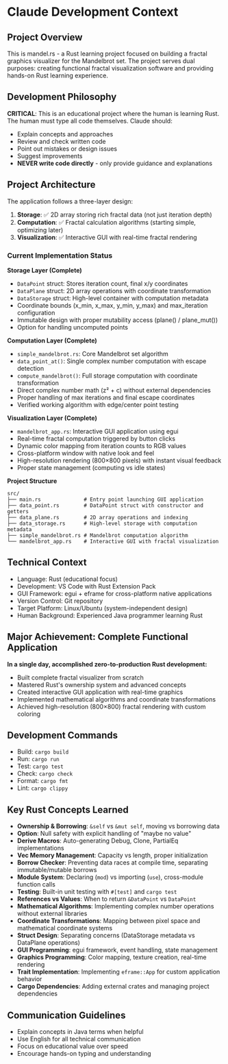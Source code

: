 # Claude Development Context

## Project Overview
This is mandel.rs - a Rust learning project focused on building a fractal graphics visualizer for the Mandelbrot set. The project serves dual purposes: creating functional fractal visualization software and providing hands-on Rust learning experience.

## Development Philosophy
**CRITICAL**: This is an educational project where the human is learning Rust. The human must type all code themselves. Claude should:
- Explain concepts and approaches
- Review and check written code
- Point out mistakes or design issues
- Suggest improvements
- **NEVER write code directly** - only provide guidance and explanations

## Project Architecture
The application follows a three-layer design:

1. **Storage**: ✅ 2D array storing rich fractal data (not just iteration depth)
2. **Computation**: ✅ Fractal calculation algorithms (starting simple, optimizing later)
3. **Visualization**: ✅ Interactive GUI with real-time fractal rendering

### Current Implementation Status

**Storage Layer (Complete)**
- `DataPoint` struct: Stores iteration count, final x/y coordinates
- `DataPlane` struct: 2D array operations with coordinate transformation
- `DataStorage` struct: High-level container with computation metadata
- Coordinate bounds (x_min, x_max, y_min, y_max) and max_iteration configuration
- Immutable design with proper mutability access (plane() / plane_mut())
- Option<DataPoint> for handling uncomputed points

**Computation Layer (Complete)**
- `simple_mandelbrot.rs`: Core Mandelbrot set algorithm
- `data_point_at()`: Single complex number computation with escape detection
- `compute_mandelbrot()`: Full storage computation with coordinate transformation
- Direct complex number math (z² + c) without external dependencies
- Proper handling of max iterations and final escape coordinates
- Verified working algorithm with edge/center point testing

**Visualization Layer (Complete)**
- `mandelbrot_app.rs`: Interactive GUI application using egui
- Real-time fractal computation triggered by button clicks
- Dynamic color mapping from iteration counts to RGB values
- Cross-platform window with native look and feel
- High-resolution rendering (800×800 pixels) with instant visual feedback
- Proper state management (computing vs idle states)

**Project Structure**
```
src/
├── main.rs              # Entry point launching GUI application
├── data_point.rs        # DataPoint struct with constructor and getters
├── data_plane.rs        # 2D array operations and indexing
├── data_storage.rs      # High-level storage with computation metadata
├── simple_mandelbrot.rs # Mandelbrot computation algorithm
└── mandelbrot_app.rs    # Interactive GUI with fractal visualization
```

## Technical Context
- Language: Rust (educational focus)
- Development: VS Code with Rust Extension Pack
- GUI Framework: egui + eframe for cross-platform native applications
- Version Control: Git repository
- Target Platform: Linux/Ubuntu (system-independent design)
- Human Background: Experienced Java programmer learning Rust

## Major Achievement: Complete Functional Application
**In a single day, accomplished zero-to-production Rust development:**
- Built complete fractal visualizer from scratch
- Mastered Rust's ownership system and advanced concepts
- Created interactive GUI application with real-time graphics
- Implemented mathematical algorithms and coordinate transformations
- Achieved high-resolution (800×800) fractal rendering with custom coloring

## Development Commands
- Build: `cargo build`
- Run: `cargo run`
- Test: `cargo test`
- Check: `cargo check`
- Format: `cargo fmt`
- Lint: `cargo clippy`

## Key Rust Concepts Learned
- **Ownership & Borrowing**: `&self` vs `&mut self`, moving vs borrowing data
- **Option<T>**: Null safety with explicit handling of "maybe no value"
- **Derive Macros**: Auto-generating Debug, Clone, PartialEq implementations
- **Vec Memory Management**: Capacity vs length, proper initialization
- **Borrow Checker**: Preventing data races at compile time, separating immutable/mutable borrows
- **Module System**: Declaring (`mod`) vs importing (`use`), cross-module function calls
- **Testing**: Built-in unit testing with `#[test]` and `cargo test`
- **References vs Values**: When to return `&DataPoint` vs `DataPoint`
- **Mathematical Algorithms**: Implementing complex number operations without external libraries
- **Coordinate Transformations**: Mapping between pixel space and mathematical coordinate systems
- **Struct Design**: Separating concerns (DataStorage metadata vs DataPlane operations)
- **GUI Programming**: egui framework, event handling, state management
- **Graphics Programming**: Color mapping, texture creation, real-time rendering
- **Trait Implementation**: Implementing `eframe::App` for custom application behavior
- **Cargo Dependencies**: Adding external crates and managing project dependencies

## Communication Guidelines
- Explain concepts in Java terms when helpful
- Use English for all technical communication
- Focus on educational value over speed
- Encourage hands-on typing and understanding